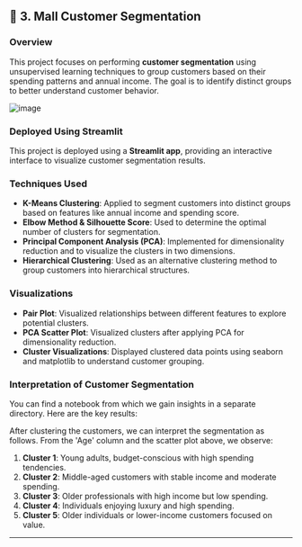 ## 🎯 3. Mall Customer Segmentation

### Overview
This project focuses on performing **customer segmentation** using unsupervised learning techniques to group customers based on their spending patterns and annual income. The goal is to identify distinct groups to better understand customer behavior.

![image](https://github.com/user-attachments/assets/6815784c-dade-43b6-a2aa-9db99d59d4c6)

### Deployed Using Streamlit
This project is deployed using a **Streamlit app**, providing an interactive interface to visualize customer segmentation results.

### Techniques Used
- **K-Means Clustering**: Applied to segment customers into distinct groups based on features like annual income and spending score.
- **Elbow Method & Silhouette Score**: Used to determine the optimal number of clusters for segmentation.
- **Principal Component Analysis (PCA)**: Implemented for dimensionality reduction and to visualize the clusters in two dimensions.
- **Hierarchical Clustering**: Used as an alternative clustering method to group customers into hierarchical structures.

### Visualizations
- **Pair Plot**: Visualized relationships between different features to explore potential clusters.
- **PCA Scatter Plot**: Visualized clusters after applying PCA for dimensionality reduction.
- **Cluster Visualizations**: Displayed clustered data points using seaborn and matplotlib to understand customer grouping.

### Interpretation of Customer Segmentation
You can find a notebook from which we gain insights in a separate directory. Here are the key results:

After clustering the customers, we can interpret the segmentation as follows. From the 'Age' column and the scatter plot above, we observe:

1. **Cluster 1**: Young adults, budget-conscious with high spending tendencies.
2. **Cluster 2**: Middle-aged customers with stable income and moderate spending.
3. **Cluster 3**: Older professionals with high income but low spending.
4. **Cluster 4**: Individuals enjoying luxury and high spending.
5. **Cluster 5**: Older individuals or lower-income customers focused on value.

---
